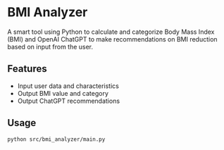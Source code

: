 # BMI Analyzer

A smart tool using Python to calculate and categorize Body Mass Index (BMI) and OpenAI ChatGPT to make recommendations on BMI reduction based on input from the user.

## Features
- Input user data and characteristics
- Output BMI value and category
- Output ChatGPT recommendations

## Usage
```bash
python src/bmi_analyzer/main.py
```
